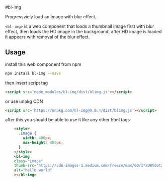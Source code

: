 
#bl-img

Progressviely load an image with blur effect.

`<bl-img>` is a web component that loads a thumbnail image first with blur effect, then loads the HD image in the background, after HD image is loaded it appears with removal of the blur effect.


## Usage

install this web component from npm
```bash
npm install bl-img --save
```
then insert script tag
```html
<script src='node_modules/bl-img/dist/blimg.js'></script>
```

or use unpkg CDN

```html
<script src='https://unpkg.com/bl-img@0.0.4/dist/blimg.js'></script>
```

after this you should be able to use it like any other html tags

<!--
```
<custom-element-demo>
  <template>
    <script src="dist/blimg.js"></script>
    <style>
      .image {
        width: 400px;
        max-height: 400px;
      }
    </style>
    <bl-img 
    class="image"
    thumb-src="https://cdn-images-1.medium.com/freeze/max/60/1*xU8VOotxa_HpI908SBACAQ.jpeg?q=20" src="https://cdn-images-1.medium.com/max/1600/1*xU8VOotxa_HpI908SBACAQ.jpeg"
    alt="hello world"
    ></bl-img>
  </template>
</custom-element-demo>
```
-->
```html
    <style>
      .image {
        width: 400px;
        max-height: 400px;
      }
    </style>
    <bl-img 
    class="image"
    thumb-src="https://cdn-images-1.medium.com/freeze/max/60/1*xU8VOotxa_HpI908SBACAQ.jpeg?q=20" src="https://cdn-images-1.medium.com/max/1600/1*xU8VOotxa_HpI908SBACAQ.jpeg"
    alt="hello world"
    ></bl-img>
```